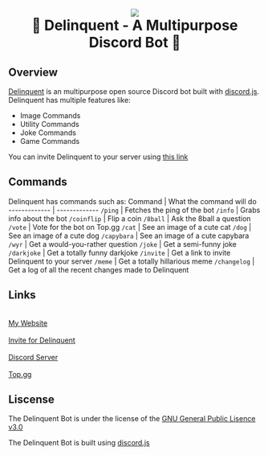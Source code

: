 <h1 align='center'>
  <br>
  <img src="https://i.imgur.com/LNLPbJK.png" </a>
  <br>
   🤖 Delinquent - A Multipurpose Discord Bot 🤖 
  <br>
</h1>
 

## Overview ##
[Delinquent](https://discord.com/api/oauth2/authorize?client_id=1040799048300507238&permissions=8&scope=applications.commands%20bot) is an multipurpose open source Discord bot built with [discord.js](https://discord.js.org/). Delinquent has multiple features like:
+ Image Commands
+ Utility Commands
+ Joke Commands
+ Game Commands

You can invite Delinquent to your server using [this link](https://discord.com/api/oauth2/authorize?client_id=1040799048300507238&permissions=8&scope=applications.commands%20bot)
## Commands ## 
Delinquent has commands such as:
Command  | What the command will do
------------- | -------------
`/ping` | Fetches the ping of the bot
`/info` | Grabs info about the bot
`/coinflip` | Flip a coin
`/8ball` | Ask the 8ball a question
`/vote` | Vote for the bot on Top.gg
`/cat` | See an image of a cute cat
`/dog` | See an image of a cute dog
`/capybara` | See an image of a cute capybara
`/wyr` | Get a would-you-rather question
`/joke` | Get a semi-funny joke
`/darkjoke` | Get a totally funny darkjoke
`/invite` | Get a link to invite Delinquent to your server
`/meme` | Get a totally hillarious meme
`/changelog` | Get a log of all the recent changes made to Delinquent

 ## Links ##
 
<p align="left">
  <a href="mitwire.com" </a>
 <br>
  My Website
 <br>
  
<br>
  Invite for Delinquent
 <a href="https://discord.com/api/oauth2/authorize?client_id=1040799048300507238&permissions=8&scope=applications.commands%20bot" </a>
<br>
  
  <br>
    Discord Server
   <a href="https://discord.gg/ht6HyC3jW3" </a>
    <br>
  <a href="https://top.gg/bot/1040799048300507238" </a>
  <br>
  Top.gg
  <br>
  </a>

## Liscense ##
The Delinquent Bot is under the license of the [GNU General Public Lisence v3.0](https://www.gnu.org/licenses/gpl-3.0.en.html)

The Delinquent Bot is built using [discord.js](https://discord.js.org/)
